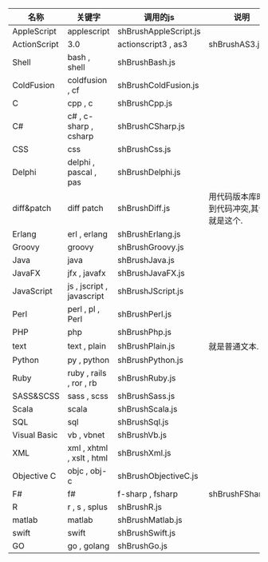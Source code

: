 | 名称 | 关键字 | 调用的js | 说明 |
| - | - | - | - |
| AppleScript |applescript |shBrushAppleScript.js | |
| ActionScript |3.0 |actionscript3 , as3 |shBrushAS3.js | |
| Shell |bash , shell |shBrushBash.js | |
| ColdFusion |coldfusion , cf |shBrushColdFusion.js | |
| C |cpp , c |shBrushCpp.js | |
| C# |c# , c-sharp , csharp |shBrushCSharp.js | |
| CSS |css |shBrushCss.js | |
| Delphi |delphi , pascal , pas |shBrushDelphi.js | |
| diff&patch |diff patch |shBrushDiff.js | 用代码版本库时,遇到代码冲突,其语法就是这个. |
| Erlang |erl , erlang |shBrushErlang.js | |
| Groovy |groovy |shBrushGroovy.js | |
| Java |java |shBrushJava.js | |
| JavaFX |jfx , javafx |shBrushJavaFX.js | |
| JavaScript |js , jscript , javascript |shBrushJScript.js | |
| Perl |perl , pl , Perl |shBrushPerl.js | |
| PHP |php |shBrushPhp.js | |
| text |text , plain |shBrushPlain.js | 就是普通文本. |
| Python |py , python |shBrushPython.js | |
| Ruby |ruby , rails , ror , rb |shBrushRuby.js | |
| SASS&SCSS |sass , scss |shBrushSass.js | |
| Scala |scala |shBrushScala.js | |
| SQL |sql |shBrushSql.js | |
| Visual Basic |vb , vbnet |shBrushVb.js | |
| XML |xml , xhtml , xslt , html |shBrushXml.js | | |
| Objective C |objc , obj-c |shBrushObjectiveC.js | |
| F# |f# |f-sharp , fsharp |shBrushFSharp.js | |
| R |r , s , splus |shBrushR.js | |
| matlab |matlab |shBrushMatlab.js | |
| swift |swift |shBrushSwift.js | |
| GO |go , golang |shBrushGo.js | |
